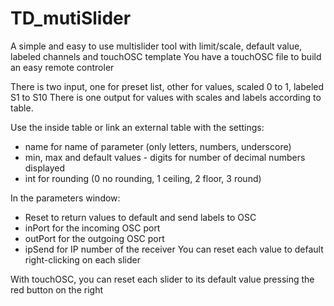 # TD_mutiSlider
A simple and easy to use multislider tool with limit/scale, default value, labeled channels and touchOSC template
You have a touchOSC file to build an easy remote controler

There is two input, one for preset list, other for values, scaled 0 to 1, labeled S1 to S10
There is one output for values with scales and labels according to table.

Use the inside table or link an external table with the settings:
- name for name of parameter (only letters, numbers, underscore)
- min, max and default values - digits for number of decimal numbers displayed
- int for rounding (0 no rounding, 1 ceiling, 2 floor, 3 round)

In the parameters window:
- Reset to return values to default and send labels to OSC
- inPort for the incoming OSC port
- outPort for the outgoing OSC port
- ipSend for IP number of the receiver
You can reset each value to default right-clicking on each slider

With touchOSC, you can reset each slider to its default value pressing the red button on the right
